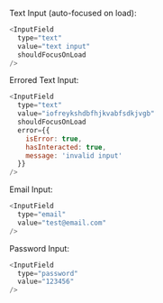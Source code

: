 Text Input (auto-focused on load):

```js
<InputField
  type="text"
  value="text input"
  shouldFocusOnLoad
/>
```

Errored Text Input:

```js
<InputField
  type="text"
  value="iofreykshdbfhjkvabfsdkjvgb"
  shouldFocusOnLoad
  error={{
    isError: true,
    hasInteracted: true,
    message: 'invalid input'
  }}
/>
```


Email Input:

```js
<InputField
  type="email"
  value="test@email.com"
/>
```

Password Input:

```js
<InputField
  type="password"
  value="123456"
/>
```
